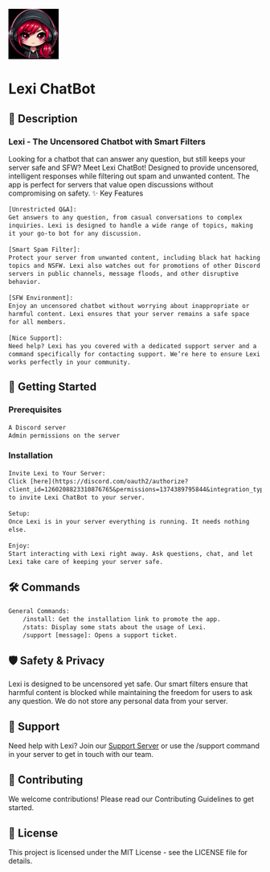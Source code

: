 <p align="left">
  <img src="https://github.com/josemlwdf/media/blob/main/lexi/Lexi_Avatar.jpg" alt="Lexi Logo" width="100" height="100">
</p>

# Lexi ChatBot

## 📝 Description

### Lexi - The Uncensored Chatbot with Smart Filters

Looking for a chatbot that can answer any question, but still keeps your server safe and SFW? Meet Lexi ChatBot! Designed to provide uncensored, intelligent responses while filtering out spam and unwanted content. The app is perfect for servers that value open discussions without compromising on safety.
✨ Key Features

    [Unrestricted Q&A]:
    Get answers to any question, from casual conversations to complex inquiries. Lexi is designed to handle a wide range of topics, making it your go-to bot for any discussion.

    [Smart Spam Filter]:
    Protect your server from unwanted content, including black hat hacking topics and NSFW. Lexi also watches out for promotions of other Discord servers in public channels, message floods, and other disruptive behavior.

    [SFW Environment]:
    Enjoy an uncensored chatbot without worrying about inappropriate or harmful content. Lexi ensures that your server remains a safe space for all members.

    [Nice Support]:
    Need help? Lexi has you covered with a dedicated support server and a command specifically for contacting support. We’re here to ensure Lexi works perfectly in your community.

## 🚀 Getting Started
### Prerequisites

    A Discord server
    Admin permissions on the server

### Installation

    Invite Lexi to Your Server:
    Click [here](https://discord.com/oauth2/authorize?client_id=1260208823310876765&permissions=1374389795844&integration_type=0&scope=bot+applications.commands) to invite Lexi ChatBot to your server.

    Setup:
    Once Lexi is in your server everything is running. It needs nothing else.

    Enjoy:
    Start interacting with Lexi right away. Ask questions, chat, and let Lexi take care of keeping your server safe.

## 🛠️ Commands

    General Commands:
        /install: Get the installation link to promote the app.
        /stats: Display some stats about the usage of Lexi.
        /support [message]: Opens a support ticket.

## 🛡️ Safety & Privacy

Lexi is designed to be uncensored yet safe. Our smart filters ensure that harmful content is blocked while maintaining the freedom for users to ask any question. We do not store any personal data from your server.

## 👥 Support

Need help with Lexi? Join our [Support Server](https://discord.gg/ywU4WbSU6B) or use the /support command in your server to get in touch with our team.

## 🤝 Contributing

We welcome contributions! Please read our Contributing Guidelines to get started.

## 📝 License

This project is licensed under the MIT License - see the LICENSE file for details.
